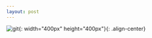```yaml
---
layout: post
---
```


![git](https://media0.giphy.com/media/ASd0Ukj0y3qMM/giphy.gif?cid=ecf05e47dsfuf1iiy7guhev7v2787p2ao5tevgiww6m3nngp&ep=v1_gifs_search&rid=giphy.gif&ct=g){: width="400px" height="400px"}{: .align-center}    